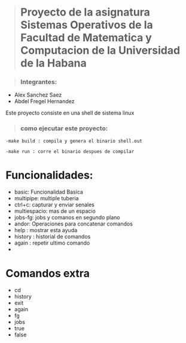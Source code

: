 
># Proyecto de la asignatura Sistemas Operativos de la Facultad de Matematica y Computacion de la Universidad de la Habana 

>### Integrantes: 
 - Alex Sanchez Saez 
 -  Abdel Fregel Hernandez

Este proyecto consiste en una shell de sistema linux

>### como ejecutar este proyecto:
	-make build : compila y genera el binario shell.out

	-make run : corre el binario despues de compilar

# Funcionalidades:
 - basic: Funcionalidad Basica
 - multipipe: multiple tuberia
 - ctrl+c: capturar y enviar senales
 - multiespacio: mas de un espacio
 - jobs-fg: jobs y comanos en segundo plano
 - andor: Operaciones para concatenar comandos
 - help : mostrar esta ayuda
 - history : historial de comandos
 - again : repetir ultimo comando
 - 
# Comandos extra
 - cd 
 - history
 - exit
 - again 
 - fg
 - jobs
 - true
 - false